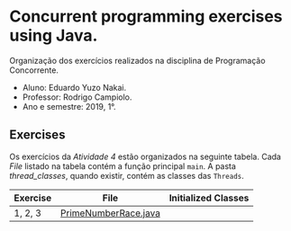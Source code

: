 # Concurrent programming exercises using Java.
Organização dos exercícios realizados na disciplina de Programação Concorrente.

- Aluno: Eduardo Yuzo Nakai.
- Professor: Rodrigo Campiolo.
- Ano e semestre: 2019, 1°.

## Exercises
Os exercícios da *Atividade 4* estão organizados na seguinte tabela. Cada *File* listado na tabela contém a função principal ```main```. A pasta *thread_classes*, quando existir, contém as classes das ```Threads```.

| Exercise | File | Initialized Classes |
| ------ | ------ | ------ |
| 1, 2, 3 | [PrimeNumberRace.java][PlDb] | |

[PlDb]: <https://github.com/tabsnospaces/concurrent-programming-for-fun/tree/master/src/threads/thread_safety_sync/PrimeNumberRace.java>
